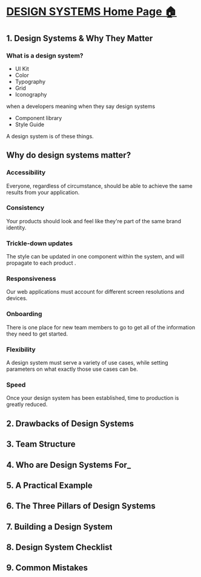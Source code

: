 # [DESIGN SYSTEMS Home Page 🏠](../../README.MD)

## 1. Design Systems & Why They Matter

### What is a design system?

- UI Kit
- Color
- Typography
- Grid
- Iconography

when a developers meaning when they say design systems

- Component library
- Style Guide

A design system
is
of these things.

## Why do design systems matter?

### Accessibility

Everyone, regardless of
circumstance, should be able to
achieve the same results from
your application.

### Consistency

Your products should look and
feel like they're part of the same
brand identity.

### Trickle-down updates

The style can be updated in one
component within the system,
and will propagate to each
product .

### Responsiveness

Our web applications must
account for different screen
resolutions and devices.

### Onboarding

There is one place for new team
members to go to get all of the
information they need to get
started.

### Flexibility

A design system must serve a
variety of use cases, while setting
parameters on what exactly
those use cases can be.

### Speed

Once your design system has
been established, time to
production is greatly reduced.

## 2. Drawbacks of Design Systems

## 3. Team Structure

## 4. Who are Design Systems For_

## 5. A Practical Example

## 6. The Three Pillars of Design Systems

## 7. Building a Design System

## 8. Design System Checklist

## 9. Common Mistakes
